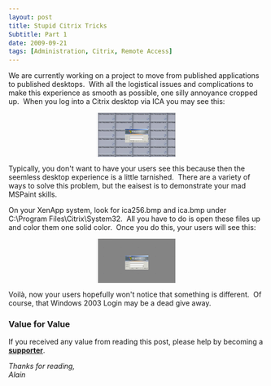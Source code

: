 ```yaml
---
layout: post
title: Stupid Citrix Tricks
Subtitle: Part 1
date: 2009-09-21
tags: [Administration, Citrix, Remote Access]
---
```

We are currently working on a project to move from published applications to published desktops.  With all the logistical issues and complications to make this experience as smooth as possible, one silly annoyance cropped up.  When you log into a Citrix desktop via ICA you may see this:

<img 
    style="display: block; 
           margin-left: auto;
           margin-right: auto;
           width: 30%;"
    src="/assets/img/stupid-citrix-tricks-1/icalogin.jpg" 
    alt="ICA Login to XenApp Server">

Typically, you don't want to have your users see this because then the seemless desktop experience is a little tarnished.  There are a variety of ways to solve this problem, but the eaisest is to demonstrate your mad MSPaint skills.

On your XenApp system, look for ica256.bmp and ica.bmp under C:\Program Files\Citrix\System32.  All you have to do is open these files up and color them one solid color.  Once you do this, your users will see this:

<img 
    style="display: block; 
           margin-left: auto;
           margin-right: auto;
           width: 30%;"
    src="/assets/img/stupid-citrix-tricks-1/icaloginafter.jpg" 
    alt="ICA Login to XenApp Server modified">

Voilà, now your users hopefully won't notice that something is different.  Of course, that Windows 2003 Login may be a dead give away.

### Value for Value
If you received any value from reading this post, please help by becoming a [**supporter**](https://www.paypal.com/donate?hosted_button_id=73HNLGA2SGLLU).

*Thanks for reading,*  
*Alain*